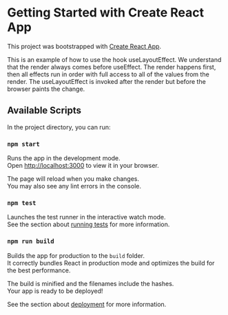 # Getting Started with Create React App

This project was bootstrapped with [Create React App](https://github.com/facebook/create-react-app).

This is an example of how to use the hook useLayoutEffect.
We understand that the render always comes before useEffect.
The render happens first, then all effects run in order with full access to all of the values from the render.
The useLayoutEffect is invoked after the render but before the browser paints the change.

## Available Scripts

In the project directory, you can run:

### `npm start`

Runs the app in the development mode.\
Open [http://localhost:3000](http://localhost:3000) to view it in your browser.

The page will reload when you make changes.\
You may also see any lint errors in the console.

### `npm test`

Launches the test runner in the interactive watch mode.\
See the section about [running tests](https://facebook.github.io/create-react-app/docs/running-tests) for more information.

### `npm run build`

Builds the app for production to the `build` folder.\
It correctly bundles React in production mode and optimizes the build for the best performance.

The build is minified and the filenames include the hashes.\
Your app is ready to be deployed!

See the section about [deployment](https://facebook.github.io/create-react-app/docs/deployment) for more information.
